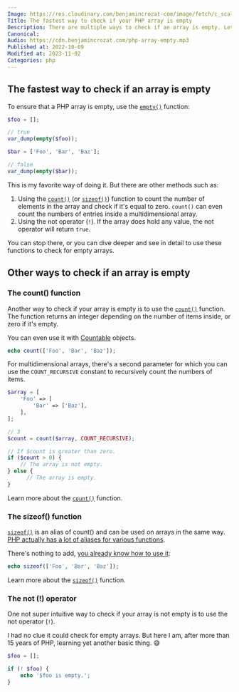 ```yaml
---
Image: https://res.cloudinary.com/benjamincrozat-com/image/fetch/c_scale,f_webp,q_auto,w_1200/https://life-long-bunny.fra1.digitaloceanspaces.com/media-library/production/12/confused_xxboi4.jpg
Title: The fastest way to check if your PHP array is empty
Description: There are multiple ways to check if an array is empty. Let me tell you about each of them and why and when you should use them.
Canonical: 
Audio: https://cdn.benjamincrozat.com/php-array-empty.mp3
Published at: 2022-10-09
Modified at: 2023-11-02
Categories: php
---
```


## The fastest way to check if an array is empty

To ensure that a PHP array is empty, use the [`empty()`](https://www.php.net/empty) function:

```php
$foo = [];

// true
var_dump(empty($foo));

$bar = ['Foo', 'Bar', 'Baz'];

// false
var_dump(empty($bar));
```

This is my favorite way of doing it. But there are other methods such as:

1. Using the [`count()`](https://www.php.net/count) (or [`sizeof()`](https://www.php.net/sizeof)) function to count the number of elements in the array and check if it's equal to zero. `count()` can even count the numbers of entries inside a multidimensional array.
2. Using the not operator (`!`). If the array does hold any value, the not operator will return `true`.

You can stop there, or you can dive deeper and see in detail to use these functions to check for empty arrays.

## Other ways to check if an array is empty

### The count() function

Another way to check if your array is empty is to use the [`count()`](https://www.php.net/count) function. The function returns an integer depending on the number of items inside, or zero if it's empty.

You can even use it with [Countable](https://www.php.net/manual/en/class.countable.php) objects.

```php
echo count(['Foo', 'Bar', 'Baz']);
```

For multidimensional arrays, there's a second parameter for which you can use the `COUNT_RECURSIVE` constant to recursively count the numbers of items.

```php
$array = [
    'Foo' => [
        'Bar' => ['Baz'],
    ],
];

// 3
$count = count($array, COUNT_RECURSIVE);

// If $count is greater than zero.
if ($count > 0) {
    // The array is not empty.
} else {
	  // The array is empty.
}
```

Learn more about the [`count()`](https://www.php.net/count) function.

### The sizeof() function

[`sizeof()`](https://www.php.net/sizeof) is an alias of count() and can be used on arrays in the same way. [PHP actually has a lot of aliases for various functions](https://www.php.net/manual/en/aliases.php).

There's nothing to add, [you already know how to use it](#the-count-function):

```php
echo sizeof(['Foo', 'Bar', 'Baz']);
```

Learn more about the [`sizeof()`](https://www.php.net/sizeof) function.

### The not (!) operator

One not super intuitive way to check if your array is not empty is to use the not operator (`!`).

I had no clue it could check for empty arrays. But here I am, after more than 15 years of PHP, learning yet another basic thing. 😅

```php
$foo = [];

if (! $foo) {
    echo '$foo is empty.';
}
```
